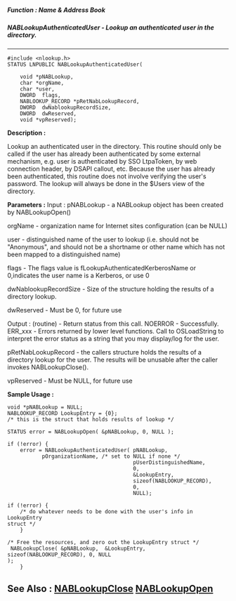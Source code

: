 ##### Function : Name & Address Book
##### NABLookupAuthenticatedUser - Lookup an authenticated user in the directory.
---
```
#include <nlookup.h>
STATUS LNPUBLIC NABLookupAuthenticatedUser(

	void *pNABLookup,
	char *orgName,
	char *user,
	DWORD  flags,
	NABLOOKUP_RECORD *pRetNabLookupRecord,
	DWORD  dwNablookupRecordSize,
	DWORD  dwReserved,
	void *vpReserved);
```
**Description :**

Lookup an authenticated user in the directory.  This routine should only be 
called if the user has already been authenticated by some external mechanism, 
e.g. user is authenticated by SSO LtpaToken, by web connection header, by DSAPI 
callout, etc. Because the user has already been authenticated, this routine 
does not involve verifying the user's password.  The lookup will always be done 
in the $Users view of the directory.

**Parameters :**
Input :
pNABLookup  -  a NABLookup object has been created by NABLookupOpen() 

orgName  -  organization name for Internet sites configuration (can be NULL)

user  -  distinguished name of the user to lookup (i.e. should not be "Anonymous", and should not be a shortname or other name which has not been mapped to a distinguished name)

flags  -  The flags value is fLookupAuthenticatedKerberosName or 0,indicates the user name is a Kerberos, or use 0

dwNablookupRecordSize  -  Size of the structure holding the results of a directory lookup.

dwReserved  -  Must be 0, for future use

Output :
(routine)  -  Return status from this call.
	NOERROR - Successfully.
	ERR_xxx - Errors returned by lower level functions.  Call to OSLoadString to interpret the error status as a string that you may display/log for the user.


pRetNabLookupRecord  -  the callers structure holds the results of a directory lookup for the user.  The results will be unusable after the caller invokes NABLookupClose().

vpReserved  -  Must be NULL, for future use


**Sample Usage :**
```
void *pNABLookup = NULL;
NABLOOKUP_RECORD LookupEntry = {0};   
/* this is the struct that holds results of lookup */

STATUS error = NABLookupOpen( &pNABLookup, 0, NULL );
	
if (!error) {
	error = NABLookupAuthenticatedUser( pNABLookup,
	       pOrganizationName, /* set to NULL if none */
	                                    pUserDistinguishedName,
	                                    0,
	                                    &LookupEntry,
	                                    sizeof(NABLOOKUP_RECORD),
	                                    0,
	                                    NULL);

if (!error) {
	/* do whatever needs to be done with the user's info in LookupEntry 
struct */
	}

/* Free the resources, and zero out the LookupEntry struct */
 NABLookupClose( &pNABLookup,  &LookupEntry,  sizeof(NABLOOKUP_RECORD), 0, NULL 
);
	}
```
**See Also :**
[NABLookupClose](/reference/Func/NABLookupClose)
[NABLookupOpen](/reference/Func/NABLookupOpen)
---
